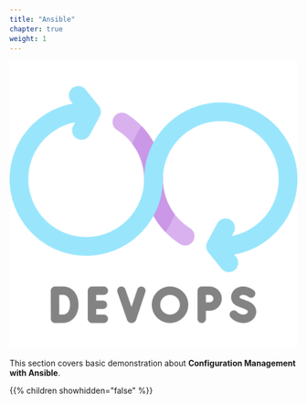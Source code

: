 ```yaml
---
title: "Ansible"
chapter: true
weight: 1
---
```


![DevOps](/images/devops.png?width=20pc)

This section covers basic demonstration about **Configuration Management with Ansible**.

{{% children showhidden="false" %}}
